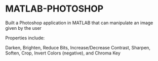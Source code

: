 # MATLAB-PHOTOSHOP
Built a Photoshop application in MATLAB that can manipulate an image given by the user

Properties include:

Darken, Brighten, Reduce Bits, Increase/Decrease Contrast, Sharpen, Soften, Crop,
Invert Colors (negative), and Chroma Key
